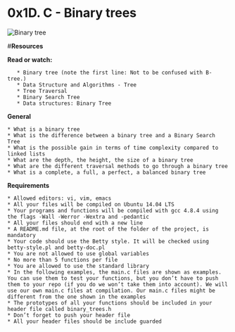 # **0x1D. C - Binary trees**

![Binary tree](https://upload.wikimedia.org/wikipedia/commons/thumb/6/67/Sorted_binary_tree.svg/1280px-Sorted_binary_tree.svg.png)

#**Resources**

**Read or watch:**

       * Binary tree (note the first line: Not to be confused with B-tree.)
       * Data Structure and Algorithms - Tree
       * Tree Traversal
       * Binary Search Tree
       * Data structures: Binary Tree

**General**

	* What is a binary tree
	* What is the difference between a binary tree and a Binary Search Tree
	* What is the possible gain in terms of time complexity compared to linked lists
	* What are the depth, the height, the size of a binary tree
	* What are the different traversal methods to go through a binary tree
	* What is a complete, a full, a perfect, a balanced binary tree

**Requirements**

	* Allowed editors: vi, vim, emacs
	* All your files will be compiled on Ubuntu 14.04 LTS
	* Your programs and functions will be compiled with gcc 4.8.4 using the flags -Wall -Werror -Wextra and -pedantic
	* All your files should end with a new line
	* A README.md file, at the root of the folder of the project, is mandatory
	* Your code should use the Betty style. It will be checked using betty-style.pl and betty-doc.pl
	* You are not allowed to use global variables
	* No more than 5 functions per file
	* You are allowed to use the standard library
	* In the following examples, the main.c files are shown as examples. You can use them to test your functions, but you don’t have to push them to your repo (if you do we won’t take them into account). We will use our own main.c files at compilation. Our main.c files might be different from the one shown in the examples
	* The prototypes of all your functions should be included in your header file called binary_trees.h
	* Don’t forget to push your header file
	* All your header files should be include guarded

